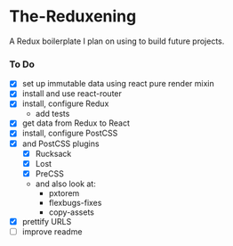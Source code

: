 # The-Reduxening
A Redux boilerplate I plan on using to build future projects.

### To Do
- [x] set up immutable data using react pure render mixin
- [x] install and use react-router
- [x] install, configure Redux
	- add tests
- [x] get data from Redux to React
- [x] install, configure PostCSS 
- [x] and PostCSS plugins
	- [x] Rucksack
	- [x] Lost
	- [x] PreCSS
	- and also look at: 
		- pxtorem
		- flexbugs-fixes
		- copy-assets
- [x] prettify URLS
- [ ] improve readme